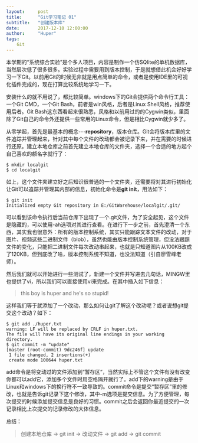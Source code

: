 ```yaml
---
layout:     post
title:      "Git学习笔记 01"
subtitle:   "创建版本库"
date:       2017-12-10 12:00:00
author:     "Huper"
tags:
    Git
---
```


本学期的“系统综合实验”是个多人项目，内容是制作一个仿SQlite的单机数据库，当然层次低了很多很多。实验过程中需要用到版本控制，于是就想借此机会好好学习一下Git。以前用Git的时候无非就是用点简单的命令，或者是使用IDE里的可视化插件完成的，现在打算比较系统地学习一下。

安装什么的就不用说了，都比较简单。windows下的Git会提供两个命令行工具：一个Git CMD，一个Git Bash，前者是win风格，后者是Linux Shell风格，推荐使用后者。Git Bash这东西看起来很熟悉，风格和以前用过的的Cygwin类似，里面除了Git自己的命令外还提供一些常用的Linux命令，但是相比Cygwin就少多了。

从零学起，首先是最基本的概念---**repository**，版本仓库。Git会将版本库里的文件追踪并管理起来，针对其中每个文件的改动都会被记录下来，并在需要的时候进行还原。建立本地仓库之前首先建立本地仓库的文件夹，选择一个合适的地方起个自己喜欢的额名字就行了：

```shell
$ mkdir localgit
$ cd localgit
```

如上，这个文件夹建立好之后知识很普通的一个文件夹，还需要将对其进行初始化让Git可以追踪并管理其内部的信息，初始化命令是**git init**，用法如下：

```shell
$ git init
Initialized empty Git repository in E:/GitWarehouse/localgit/.git/
```

可以看到该命令执行后当前仓库下出现了一个.git文件，为了安全起见，这个文件是隐藏的，可以使用-ah选项对其进行查看。在进行下一步之前，首先澄清一个东西，其实我也很意外：所有的版本控制系统，其实只能跟踪文本文件的改动，对于图片、视频这些二进制文件（blob），虽然也能由版本控制系统管理，但没法跟踪文件的变化，只能把二进制文件每次改动串起来，也就是只知道图片从100KB改成了120KB，但到底改了啥，版本控制系统不知道，也没法知道（引自廖雪峰老师）。

然后我们就可以开始进行一些测试了，新建一个文件并写进去几句话，MINGW里也提供了vi，所以我们可以直接使用vi来完成。在其中插入如下信息：

>this boy is huper
>and he's so stupid!

这样我们等于就添加了一个改动，那么如何让git了解这个改动呢？或者说想git提交这个改动？如下：

```shell
$ git add ./huper.txt
warning: LF will be replaced by CRLF in huper.txt.
The file will have its original line endings in your working directory.
$ git commit -m "update"
[master (root-commit) 9dc246f] update
 1 file changed, 2 insertions(+)
 create mode 100644 huper.txt
```

add命令是将变动过的文件添加到“暂存区”，当然实际上不管这个文件有没有改变你都可以add它，添加多个文件时用空格隔开就行了。add下的warning是由于Linux和windows下的换行符不一致导致的。commit命令是提交“暂存区”里的修改，也就是告诉git记录下这个修改，其中-m选项是提交信息。为了方便管理，每次提交的时候添加提交信息是良好的习惯。commit之后会返回你最近提交的一次记录相比上次提交的记录修改的大体信息。

总结：

>创建本地仓库 -> git init -> 改动文件 -> git add -> git commit

